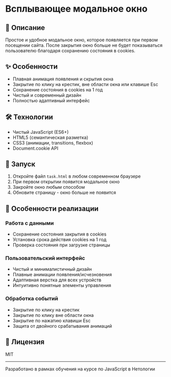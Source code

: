 # Всплывающее модальное окно

## 📝 Описание

Простое и удобное модальное окно, которое появляется при первом посещении сайта. После закрытия окно больше не будет показываться пользователю благодаря сохранению состояния в cookies.

## ✨ Особенности

- Плавная анимация появления и скрытия окна
- Закрытие по клику на крестик, вне области окна или клавише Esc
- Сохранение состояния в cookies на 1 год
- Чистый и современный дизайн
- Полностью адаптивный интерфейс

## 🛠 Технологии

- Чистый JavaScript (ES6+)
- HTML5 (семантическая разметка)
- CSS3 (анимации, transitions, flexbox)
- Document.cookie API

## 🚀 Запуск

1. Откройте файл `task.html` в любом современном браузере
2. При первом открытии появится модальное окно
3. Закройте окно любым способом
4. Обновите страницу - окно больше не появится

## 🎨 Особенности реализации

### Работа с данными
- Сохранение состояния закрытия в cookies
- Установка срока действия cookies на 1 год
- Проверка состояния при загрузке страницы

### Пользовательский интерфейс
- Чистый и минималистичный дизайн
- Плавные анимации появления/исчезновения
- Адаптивная верстка для всех устройств
- Интуитивно понятные элементы управления

### Обработка событий
- Закрытие по клику на крестик
- Закрытие по клику вне области окна
- Закрытие по нажатию клавиши Esc
- Защита от двойного срабатывания анимаций

## 📝 Лицензия

MIT

---

Разработано в рамках обучения на курсе по JavaScript в Нетологии

